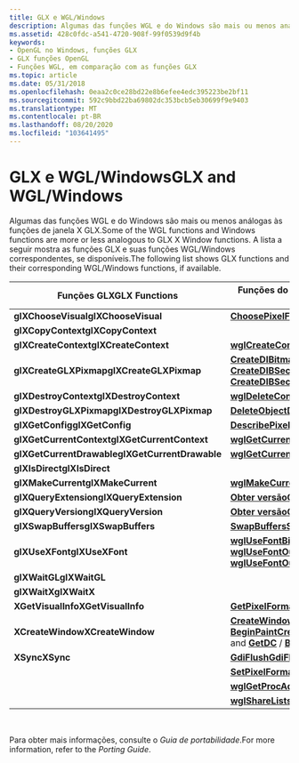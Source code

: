 ```yaml
---
title: GLX e WGL/Windows
description: Algumas das funções WGL e do Windows são mais ou menos análogas às funções de janela X GLX. A lista a seguir mostra as funções GLX e suas funções WGL/Windows correspondentes, se disponíveis.
ms.assetid: 428c0fdc-a541-4720-908f-99f0539d9f4b
keywords:
- OpenGL no Windows, funções GLX
- GLX funções OpenGL
- Funções WGL, em comparação com as funções GLX
ms.topic: article
ms.date: 05/31/2018
ms.openlocfilehash: 0eaa2c0ce28bd22e8b6efee4edc395223be2bf11
ms.sourcegitcommit: 592c9bbd22ba69802dc353bcb5eb30699f9e9403
ms.translationtype: MT
ms.contentlocale: pt-BR
ms.lasthandoff: 08/20/2020
ms.locfileid: "103641495"
---
```

# <a name="glx-and-wglwindows"></a><span data-ttu-id="4695b-107">GLX e WGL/Windows</span><span class="sxs-lookup"><span data-stu-id="4695b-107">GLX and WGL/Windows</span></span>

<span data-ttu-id="4695b-108">Algumas das funções WGL e do Windows são mais ou menos análogas às funções de janela X GLX.</span><span class="sxs-lookup"><span data-stu-id="4695b-108">Some of the WGL functions and Windows functions are more or less analogous to GLX X Window functions.</span></span> <span data-ttu-id="4695b-109">A lista a seguir mostra as funções GLX e suas funções WGL/Windows correspondentes, se disponíveis.</span><span class="sxs-lookup"><span data-stu-id="4695b-109">The following list shows GLX functions and their corresponding WGL/Windows functions, if available.</span></span>



| <span data-ttu-id="4695b-110">Funções GLX</span><span class="sxs-lookup"><span data-stu-id="4695b-110">GLX Functions</span></span>             | <span data-ttu-id="4695b-111">Funções do WGL/Windows</span><span class="sxs-lookup"><span data-stu-id="4695b-111">WGL/Windows Functions</span></span>                                                                                                                                       |
|---------------------------|-------------------------------------------------------------------------------------------------------------------------------------------------------------|
| <span data-ttu-id="4695b-112">**glXChooseVisual**</span><span class="sxs-lookup"><span data-stu-id="4695b-112">**glXChooseVisual**</span></span>       | [<span data-ttu-id="4695b-113">**ChoosePixelFormat**</span><span class="sxs-lookup"><span data-stu-id="4695b-113">**ChoosePixelFormat**</span></span>](/windows/desktop/api/wingdi/nf-wingdi-choosepixelformat)                                                                                                              |
| <span data-ttu-id="4695b-114">**glXCopyContext**</span><span class="sxs-lookup"><span data-stu-id="4695b-114">**glXCopyContext**</span></span>        |                                                                                                                                                             |
| <span data-ttu-id="4695b-115">**glXCreateContext**</span><span class="sxs-lookup"><span data-stu-id="4695b-115">**glXCreateContext**</span></span>      | [<span data-ttu-id="4695b-116">**wglCreateContext**</span><span class="sxs-lookup"><span data-stu-id="4695b-116">**wglCreateContext**</span></span>](/windows/desktop/api/wingdi/nf-wingdi-wglcreatecontext)                                                                                                                |
| <span data-ttu-id="4695b-117">**glXCreateGLXPixmap**</span><span class="sxs-lookup"><span data-stu-id="4695b-117">**glXCreateGLXPixmap**</span></span>    | <span data-ttu-id="4695b-118">[**CreateDIBitmap**](/windows/desktop/api/wingdi/nf-wingdi-createdibitmap)  /  [ **CreateDIBSection**](/windows/desktop/api/wingdi/nf-wingdi-createdibsection)</span><span class="sxs-lookup"><span data-stu-id="4695b-118">[**CreateDIBitmap**](/windows/desktop/api/wingdi/nf-wingdi-createdibitmap) / [**CreateDIBSection**](/windows/desktop/api/wingdi/nf-wingdi-createdibsection)</span></span>                                                                     |
| <span data-ttu-id="4695b-119">**glXDestroyContext**</span><span class="sxs-lookup"><span data-stu-id="4695b-119">**glXDestroyContext**</span></span>     | [<span data-ttu-id="4695b-120">**wglDeleteContext**</span><span class="sxs-lookup"><span data-stu-id="4695b-120">**wglDeleteContext**</span></span>](/windows/desktop/api/wingdi/nf-wingdi-wgldeletecontext)                                                                                                                |
| <span data-ttu-id="4695b-121">**glXDestroyGLXPixmap**</span><span class="sxs-lookup"><span data-stu-id="4695b-121">**glXDestroyGLXPixmap**</span></span>   | [<span data-ttu-id="4695b-122">**DeleteObject**</span><span class="sxs-lookup"><span data-stu-id="4695b-122">**DeleteObject**</span></span>](/windows/desktop/api/wingdi/nf-wingdi-deleteobject)                                                                                                                        |
| <span data-ttu-id="4695b-123">**glXGetConfig**</span><span class="sxs-lookup"><span data-stu-id="4695b-123">**glXGetConfig**</span></span>          | [<span data-ttu-id="4695b-124">**DescribePixelFormat**</span><span class="sxs-lookup"><span data-stu-id="4695b-124">**DescribePixelFormat**</span></span>](/windows/desktop/api/wingdi/nf-wingdi-describepixelformat)                                                                                                          |
| <span data-ttu-id="4695b-125">**glXGetCurrentContext**</span><span class="sxs-lookup"><span data-stu-id="4695b-125">**glXGetCurrentContext**</span></span>  | [<span data-ttu-id="4695b-126">**wglGetCurrentContext**</span><span class="sxs-lookup"><span data-stu-id="4695b-126">**wglGetCurrentContext**</span></span>](/windows/desktop/api/wingdi/nf-wingdi-wglgetcurrentcontext)                                                                                                        |
| <span data-ttu-id="4695b-127">**glXGetCurrentDrawable**</span><span class="sxs-lookup"><span data-stu-id="4695b-127">**glXGetCurrentDrawable**</span></span> | [<span data-ttu-id="4695b-128">**wglGetCurrentDC**</span><span class="sxs-lookup"><span data-stu-id="4695b-128">**wglGetCurrentDC**</span></span>](/windows/desktop/api/wingdi/nf-wingdi-wglgetcurrentdc)                                                                                                                  |
| <span data-ttu-id="4695b-129">**glXIsDirect**</span><span class="sxs-lookup"><span data-stu-id="4695b-129">**glXIsDirect**</span></span>           |                                                                                                                                                             |
| <span data-ttu-id="4695b-130">**glXMakeCurrent**</span><span class="sxs-lookup"><span data-stu-id="4695b-130">**glXMakeCurrent**</span></span>        | [<span data-ttu-id="4695b-131">**wglMakeCurrent**</span><span class="sxs-lookup"><span data-stu-id="4695b-131">**wglMakeCurrent**</span></span>](/windows/desktop/api/wingdi/nf-wingdi-wglmakecurrent)                                                                                                                    |
| <span data-ttu-id="4695b-132">**glXQueryExtension**</span><span class="sxs-lookup"><span data-stu-id="4695b-132">**glXQueryExtension**</span></span>     | [<span data-ttu-id="4695b-133">**Obter versão**</span><span class="sxs-lookup"><span data-stu-id="4695b-133">**GetVersion**</span></span>](/windows/desktop/api/sysinfoapi/nf-sysinfoapi-getversion)                                                                                                                           |
| <span data-ttu-id="4695b-134">**glXQueryVersion**</span><span class="sxs-lookup"><span data-stu-id="4695b-134">**glXQueryVersion**</span></span>       | [<span data-ttu-id="4695b-135">**Obter versão**</span><span class="sxs-lookup"><span data-stu-id="4695b-135">**GetVersion**</span></span>](/windows/desktop/api/sysinfoapi/nf-sysinfoapi-getversion)                                                                                                                           |
| <span data-ttu-id="4695b-136">**glXSwapBuffers**</span><span class="sxs-lookup"><span data-stu-id="4695b-136">**glXSwapBuffers**</span></span>        | [<span data-ttu-id="4695b-137">**SwapBuffers**</span><span class="sxs-lookup"><span data-stu-id="4695b-137">**SwapBuffers**</span></span>](/windows/desktop/api/wingdi/nf-wingdi-swapbuffers)                                                                                                                          |
| <span data-ttu-id="4695b-138">**glXUseXFont**</span><span class="sxs-lookup"><span data-stu-id="4695b-138">**glXUseXFont**</span></span>           | <span data-ttu-id="4695b-139">[**wglUseFontBitmaps**](/windows/desktop/api/wingdi/nf-wingdi-wglusefontbitmapsa)  /  [ **wglUseFontOutlines**](/windows/desktop/api/wingdi/nf-wingdi-wglusefontoutlinesa)</span><span class="sxs-lookup"><span data-stu-id="4695b-139">[**wglUseFontBitmaps**](/windows/desktop/api/wingdi/nf-wingdi-wglusefontbitmapsa) / [**wglUseFontOutlines**](/windows/desktop/api/wingdi/nf-wingdi-wglusefontoutlinesa)</span></span>                                                           |
| <span data-ttu-id="4695b-140">**glXWaitGL**</span><span class="sxs-lookup"><span data-stu-id="4695b-140">**glXWaitGL**</span></span>             |                                                                                                                                                             |
| <span data-ttu-id="4695b-141">**glXWaitX**</span><span class="sxs-lookup"><span data-stu-id="4695b-141">**glXWaitX**</span></span>              |                                                                                                                                                             |
| <span data-ttu-id="4695b-142">**XGetVisualInfo**</span><span class="sxs-lookup"><span data-stu-id="4695b-142">**XGetVisualInfo**</span></span>        | [<span data-ttu-id="4695b-143">**GetPixelFormat**</span><span class="sxs-lookup"><span data-stu-id="4695b-143">**GetPixelFormat**</span></span>](/windows/desktop/api/wingdi/nf-wingdi-getpixelformat)                                                                                                                    |
| <span data-ttu-id="4695b-144">**XCreateWindow**</span><span class="sxs-lookup"><span data-stu-id="4695b-144">**XCreateWindow**</span></span>         | <span data-ttu-id="4695b-145">[**CreateWindow**](/windows/win32/api/winuser/nf-winuser-createwindowa)  /  [**CreateWindowEx**](/windows/win32/api/winuser/nf-winuser-createwindowexa) e [**GetDC**](/windows/desktop/api/winuser/nf-winuser-getdc)  /  [**BeginPaint**](/windows/desktop/api/winuser/nf-winuser-beginpaint)</span><span class="sxs-lookup"><span data-stu-id="4695b-145">[**CreateWindow**](/windows/win32/api/winuser/nf-winuser-createwindowa) / [**CreateWindowEx**](/windows/win32/api/winuser/nf-winuser-createwindowexa) and [**GetDC**](/windows/desktop/api/winuser/nf-winuser-getdc) / [**BeginPaint**](/windows/desktop/api/winuser/nf-winuser-beginpaint)</span></span> |
| <span data-ttu-id="4695b-146">**XSync**</span><span class="sxs-lookup"><span data-stu-id="4695b-146">**XSync**</span></span>                 | [<span data-ttu-id="4695b-147">**GdiFlush**</span><span class="sxs-lookup"><span data-stu-id="4695b-147">**GdiFlush**</span></span>](/windows/desktop/api/wingdi/nf-wingdi-gdiflush)                                                                                                                                |
|                           | [<span data-ttu-id="4695b-148">**SetPixelFormat**</span><span class="sxs-lookup"><span data-stu-id="4695b-148">**SetPixelFormat**</span></span>](/windows/desktop/api/wingdi/nf-wingdi-setpixelformat)                                                                                                                    |
|                           | [<span data-ttu-id="4695b-149">**wglGetProcAddress**</span><span class="sxs-lookup"><span data-stu-id="4695b-149">**wglGetProcAddress**</span></span>](/windows/desktop/api/wingdi/nf-wingdi-wglgetprocaddress)                                                                                                              |
|                           | [<span data-ttu-id="4695b-150">**wglShareLists**</span><span class="sxs-lookup"><span data-stu-id="4695b-150">**wglShareLists**</span></span>](/windows/desktop/api/wingdi/nf-wingdi-wglsharelists)                                                                                                                      |



 

<span data-ttu-id="4695b-151">Para obter mais informações, consulte o *Guia de portabilidade*.</span><span class="sxs-lookup"><span data-stu-id="4695b-151">For more information, refer to the *Porting Guide*.</span></span>

 

 